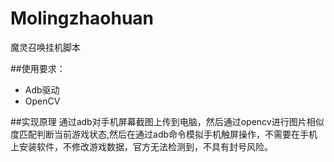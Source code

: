 # Molingzhaohuan
魔灵召唤挂机脚本

##使用要求：
-  Adb驱动
- OpenCV

##实现原理
通过adb对手机屏幕截图上传到电脑，然后通过opencv进行图片相似度匹配判断当前游戏状态,然后在通过adb命令模拟手机触屏操作，不需要在手机上安装软件，不修改游戏数据，官方无法检测到，不具有封号风险。
